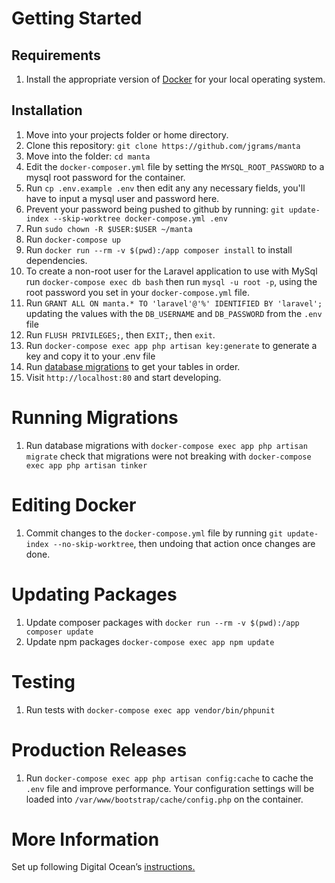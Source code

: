 # Getting Started

## Requirements

1. Install the appropriate version of [Docker](https://docs.docker.com/install) for your local operating system.

## Installation
1. Move into your projects folder or home directory.
1. Clone this repository: `git clone https://github.com/jgrams/manta`
1. Move into the folder: `cd manta`
1. Edit the `docker-composer.yml` file by setting the `MYSQL_ROOT_PASSWORD` to a mysql root password for the container.
1. Run `cp .env.example .env` then edit any any necessary fields, you'll have to input a mysql user and password here. 
1. Prevent your password being pushed to github by running: `git update-index --skip-worktree docker-compose.yml .env`
1. Run `sudo chown -R $USER:$USER ~/manta
`
1. Run `docker-compose up`
1. Run `docker run --rm -v $(pwd):/app composer install`
to install dependencies.
1. To create a non-root user for the Laravel application to use with MySql run `docker-compose exec db bash` then run `mysql -u root -p`, using the root password you set in your `docker-compose.yml` file.
1. Run `GRANT ALL ON manta.* TO 'laravel'@'%' IDENTIFIED BY 'laravel';` updating the values with the `DB_USERNAME` and `DB_PASSWORD` from the `.env`
 file
1. Run `FLUSH PRIVILEGES;`, then `EXIT;`, then `exit`.
1. Run `docker-compose exec app php artisan key:generate` to generate a key and copy it to your .env file
1. Run [database migrations](#running-migrations) to get your tables in order.
1. Visit `http://localhost:80` and start developing.

# Running Migrations
1. Run database migrations with `docker-compose exec app php artisan migrate` check that migrations were not breaking with `docker-compose exec app php artisan tinker`

# Editing Docker

1. Commit changes to the `docker-compose.yml` file by running `git update-index --no-skip-worktree`, then undoing that action once changes are done.

# Updating Packages
1. Update composer packages with `docker run --rm -v $(pwd):/app composer update`
1. Update npm packages  `docker-compose exec app npm update` 

# Testing
1. Run tests with `docker-compose exec app vendor/bin/phpunit`

# Production Releases
1. Run `docker-compose exec app php artisan config:cache` to cache the `.env` file and improve performance. Your configuration settings will be loaded into `/var/www/bootstrap/cache/config.php` on the container.

# More Information

Set up following Digital Ocean’s [instructions.](https://www.digitalocean.com/community/tutorials/how-to-set-up-laravel-nginx-and-mysql-with-docker-compose)
